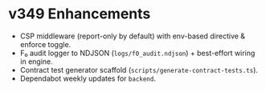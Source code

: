 # v349 Enhancements
- CSP middleware (report-only by default) with env-based directive & enforce toggle.
- F₀ audit logger to NDJSON (`logs/f0_audit.ndjson`) + best-effort wiring in engine.
- Contract test generator scaffold (`scripts/generate-contract-tests.ts`).
- Dependabot weekly updates for `backend`.
